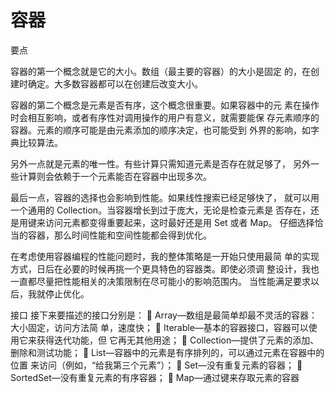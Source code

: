 # 容器

要点

容器的第一个概念就是它的大小。数组（最主要的容器）的大小是固定
的，在创建时确定。大多数容器都可以在创建后改变大小。

容器的第二个概念是元素是否有序，这个概念很重要。如果容器中的元
素在操作时会相互影响，或者有序性对调用操作的用户有意义，就需要能保
存元素顺序的容器。元素的顺序可能是由元素添加的顺序决定，也可能受到
外界的影响，如字典比较算法。

另外一点就是元素的唯一性。有些计算只需知道元素是否存在就足够了，
另外一些计算则会依赖于一个元素能否在容器中出现多次。

最后一点，容器的选择也会影响到性能。如果线性搜索已经足够快了，
就可以用一个通用的 Collection。当容器增长到过于庞大，无论是检查元素是
否存在，还是用键来访问元素都变得重要起来，这时最好还是用 Set 或者 Map。
仔细选择恰当的容器，那么时间性能和空间性能都会得到优化。

在考虑使用容器编程的性能问题时，我的整体策略是一开始只使用最简
单的实现方式，日后在必要的时候再挑一个更具特色的容器类。即使必须调
整设计，我也一直都尽量把性能相关的决策限制在尽可能小的影响范围内。
当性能满足要求以后，我就停止优化。

接口
接下来要描述的接口分别是：
 Array—数组是最简单却最不灵活的容器：大小固定，访问方法简
单，速度快；
 Iterable—基本的容器接口，容器可以使用它来获得迭代功能，但
它再无其他用途；
 Collection—提供了元素的添加、删除和测试功能；
 List—容器中的元素是有序排列的，可以通过元素在容器中的位置
来访问（例如，“给我第三个元素”）；
 Set—没有重复元素的容器；
 SortedSet—没有重复元素的有序容器；
 Map—通过键来存取元素的容器
